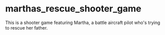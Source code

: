 # marthas_rescue_shooter_game
This is a shooter game featuring Martha, a battle aircraft pilot who's trying to rescue her father.
